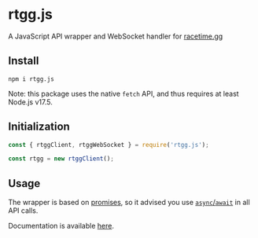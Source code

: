 # rtgg.js
A JavaScript API wrapper and WebSocket handler for [racetime.gg](https://racetime.gg/)

## Install
```
npm i rtgg.js
```

Note: this package uses the native `fetch` API, and thus requires at least Node.js v17.5.

## Initialization
```js
const { rtggClient, rtggWebSocket } = require('rtgg.js');

const rtgg = new rtggClient();
```

## Usage
The wrapper is based on [promises](https://nodejs.dev/learn/understanding-javascript-promises), so it advised you use [`async`/`await`](https://nodejs.dev/learn/modern-asynchronous-javascript-with-async-and-await) in all API calls.

Documentation is available [here](docs/modules.md).